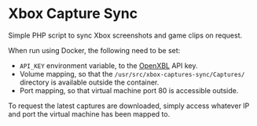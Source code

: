 Xbox Capture Sync
=================

Simple PHP script to sync Xbox screenshots and game clips on request.

When run using Docker, the following need to be set:

* `API_KEY` environment variable, to the [OpenXBL](https://xbl.io/) API key.
* Volume mapping, so that the `/usr/src/xbox-captures-sync/Captures/` directory is available outside the container.
* Port mapping, so that virtual machine port 80 is accessible outside.

To request the latest captures are downloaded, simply access whatever IP and port the virtual machine has been mapped to.
